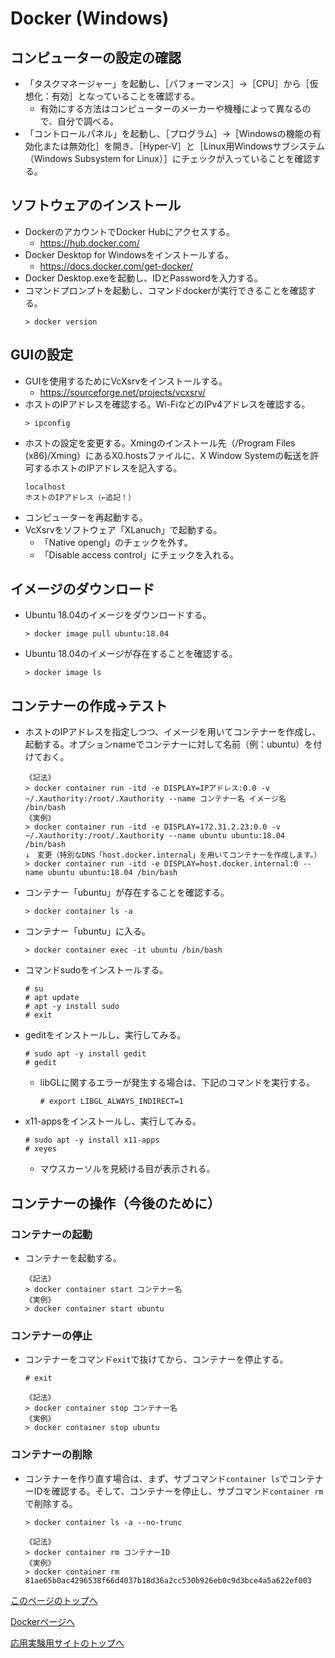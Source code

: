 # Docker (Windows)

## コンピューターの設定の確認
- 「タスクマネージャー」を起動し、［パフォーマンス］→［CPU］から［仮想化：有効］となっていることを確認する。
  - 有効にする方法はコンピューターのメーカーや機種によって異なるので、自分で調べる。
- 「コントロールパネル」を起動し、［プログラム］→［Windowsの機能の有効化または無効化］を開き、［Hyper-V］と［Linux用Windowsサブシステム（Windows Subsystem for Linux）］にチェックが入っていることを確認する。

## ソフトウェアのインストール
- DockerのアカウントでDocker Hubにアクセスする。
  - https://hub.docker.com/
- Docker Desktop for Windowsをインストールする。
  - https://docs.docker.com/get-docker/
- Docker Desktop.exeを起動し、IDとPasswordを入力する。
- コマンドプロンプトを起動し、コマンドdockerが実行できることを確認する。
  ```
  > docker version
  ```

## GUIの設定
- GUIを使用するためにVcXsrvをインストールする。
  - https://sourceforge.net/projects/vcxsrv/
- ホストのIPアドレスを確認する。Wi-FiなどのIPv4アドレスを確認する。
  ```
  > ipconfig
  ```
- ホストの設定を変更する。Xmingのインストール先（/Program Files (x86)/Xming）にあるX0.hostsファイルに、X Window Systemの転送を許可するホストのIPアドレスを記入する。
  ```
  localhost
  ホストのIPアドレス（←追記！）
  ```
- コンピューターを再起動する。
- VcXsrvをソフトウェア「XLanuch」で起動する。
  - 「Native opengl」のチェックを外す。
  - 「Disable access control」にチェックを入れる。

## イメージのダウンロード
- Ubuntu 18.04のイメージをダウンロードする。
  ```
  > docker image pull ubuntu:18.04
  ```
- Ubuntu 18.04のイメージが存在することを確認する。
  ```
  > docker image ls
  ```

## コンテナーの作成→テスト
- ホストのIPアドレスを指定しつつ、イメージを用いてコンテナーを作成し、起動する。オプションnameでコンテナーに対して名前（例：ubuntu）を付けておく。
  ```
  《記法》
  > docker container run -itd -e DISPLAY=IPアドレス:0.0 -v ~/.Xauthority:/root/.Xauthority --name コンテナー名 イメージ名 /bin/bash
  《実例》
  > docker container run -itd -e DISPLAY=172.31.2.23:0.0 -v ~/.Xauthority:/root/.Xauthority --name ubuntu ubuntu:18.04 /bin/bash
  ↓　変更（特別なDNS「host.docker.internal」を用いてコンテナーを作成します。）
  > docker container run -itd -e DISPLAY=host.docker.internal:0 --name ubuntu ubuntu:18.04 /bin/bash
  ```
- コンテナー「ubuntu」が存在することを確認する。
  ```
  > docker container ls -a
  ```
- コンテナー「ubuntu」に入る。
  ```
  > docker container exec -it ubuntu /bin/bash
  ```
- コマンドsudoをインストールする。
  ```
  # su
  # apt update
  # apt -y install sudo
  # exit
  ```
- geditをインストールし、実行してみる。
  ```
  # sudo apt -y install gedit
  # gedit
  ```
  - libGLに関するエラーが発生する場合は、下記のコマンドを実行する。
    ```
    # export LIBGL_ALWAYS_INDIRECT=1
    ```
- x11-appsをインストールし、実行してみる。
  ```
  # sudo apt -y install x11-apps
  # xeyes
  ```
  - マウスカーソルを見続ける目が表示される。

## コンテナーの操作（今後のために）

### コンテナーの起動
- コンテナーを起動する。
  ```
  《記法》
  > docker container start コンテナー名
  《実例》
  > docker container start ubuntu
  ```

### コンテナーの停止
- コンテナーをコマンド`exit`で抜けてから、コンテナーを停止する。
  ```
  # exit
  ```
  ```
  《記法》
  > docker container stop コンテナー名
  《実例》
  > docker container stop ubuntu
  ```

### コンテナーの削除
- コンテナーを作り直す場合は、まず、サブコマンド`container ls`でコンテナーIDを確認する。そして、コンテナーを停止し、サブコマンド`container rm`で削除する。
  ```
  > docker container ls -a --no-trunc
  ```
  ```
  《記法》
  > docker container rm コンテナーID
  《実例》
  > docker container rm 81ae65b0ac4296538f66d4037b18d36a2cc530b926eb0c9d3bce4a5a622ef003
  ```

[このページのトップへ](#)

[Dockerページへ](https://stl-apu.github.io/advanced_experiment_2022/docker)

[応用実験用サイトのトップへ](https://stl-apu.github.io/advanced_experiment_2022/)
